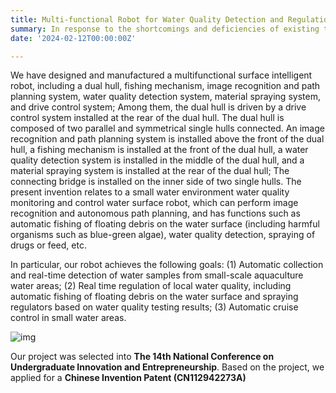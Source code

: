 ```yaml
---
title: Multi-functional Robot for Water Quality Detection and Regulation on Small Scale Aquaculture Water
summary: In response to the shortcomings and deficiencies of existing technology, mainly targeting the low efficiency of traditional water quality detection and artificial aquaculture in aquaculture waters, we have designed and manufactured a small water environment water quality monitoring and control water surface robot that can perform image recognition and autonomous path planning.
date: '2024-02-12T00:00:00Z'

---
```


We have designed and manufactured a multifunctional surface intelligent robot, including a dual hull, fishing mechanism, image recognition and path planning system, water quality detection system, material spraying system, and drive control system; Among them, the dual hull is driven by a drive control system installed at the rear of the dual hull. The dual hull is composed of two parallel and symmetrical single hulls connected. An image recognition and path planning system is installed above the front of the dual hull, a fishing mechanism is installed at the front of the dual hull, a water quality detection system is installed in the middle of the dual hull, and a material spraying system is installed at the rear of the dual hull; The connecting bridge is installed on the inner side of two single hulls. The present invention relates to a small water environment water quality monitoring and control water surface robot, which can perform image recognition and autonomous path planning, and has functions such as automatic fishing of floating debris on the water surface (including harmful organisms such as blue-green algae), water quality detection, spraying of drugs or feed, etc.

In particular, our robot achieves the following goals:
(1) Automatic collection and real-time detection of water samples from small-scale aquaculture water areas; 
(2) Real time regulation of local water quality, including automatic fishing of floating debris on the water surface and spraying regulators based on water quality testing results; 
(3) Automatic cruise control in small water areas.

![img](https://pic.superbed.cc/item/65ca1d12792284bad6357f9b.jpg)

Our project was selected into **The 14th National Conference on Undergraduate Innovation and Entrepreneurship**. Based on the project, we applied for a **Chinese Invention Patent (CN112942273A)**